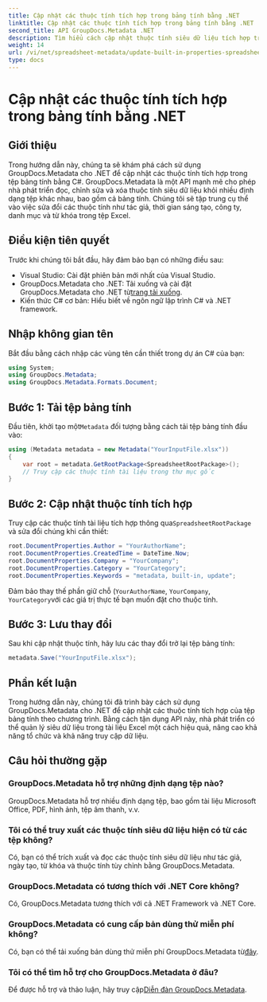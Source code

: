 ```yaml
---
title: Cập nhật các thuộc tính tích hợp trong bảng tính bằng .NET
linktitle: Cập nhật các thuộc tính tích hợp trong bảng tính bằng .NET
second_title: API GroupDocs.Metadata .NET
description: Tìm hiểu cách cập nhật thuộc tính siêu dữ liệu tích hợp trong tệp Excel bằng GroupDocs.Metadata cho .NET. Sửa đổi tác giả, thời gian tạo, công ty, v.v. bằng C#.
weight: 14
url: /vi/net/spreadsheet-metadata/update-built-in-properties-spreadsheets/
type: docs
---
```

# Cập nhật các thuộc tính tích hợp trong bảng tính bằng .NET

## Giới thiệu
Trong hướng dẫn này, chúng ta sẽ khám phá cách sử dụng GroupDocs.Metadata cho .NET để cập nhật các thuộc tính tích hợp trong tệp bảng tính bằng C#. GroupDocs.Metadata là một API mạnh mẽ cho phép nhà phát triển đọc, chỉnh sửa và xóa thuộc tính siêu dữ liệu khỏi nhiều định dạng tệp khác nhau, bao gồm cả bảng tính. Chúng tôi sẽ tập trung cụ thể vào việc sửa đổi các thuộc tính như tác giả, thời gian sáng tạo, công ty, danh mục và từ khóa trong tệp Excel.
## Điều kiện tiên quyết
Trước khi chúng tôi bắt đầu, hãy đảm bảo bạn có những điều sau:
- Visual Studio: Cài đặt phiên bản mới nhất của Visual Studio.
-  GroupDocs.Metadata cho .NET: Tải xuống và cài đặt GroupDocs.Metadata cho .NET từ[trang tải xuống](https://releases.groupdocs.com/metadata/net/).
- Kiến thức C# cơ bản: Hiểu biết về ngôn ngữ lập trình C# và .NET framework.

## Nhập không gian tên
Bắt đầu bằng cách nhập các vùng tên cần thiết trong dự án C# của bạn:
```csharp
using System;
using GroupDocs.Metadata;
using GroupDocs.Metadata.Formats.Document;
```
## Bước 1: Tải tệp bảng tính
 Đầu tiên, khởi tạo một`Metadata` đối tượng bằng cách tải tệp bảng tính đầu vào:
```csharp
using (Metadata metadata = new Metadata("YourInputFile.xlsx"))
{
    var root = metadata.GetRootPackage<SpreadsheetRootPackage>();
    // Truy cập các thuộc tính tài liệu trong thư mục gốc
}
```
## Bước 2: Cập nhật thuộc tính tích hợp
 Truy cập các thuộc tính tài liệu tích hợp thông qua`SpreadsheetRootPackage` và sửa đổi chúng khi cần thiết:
```csharp
root.DocumentProperties.Author = "YourAuthorName";
root.DocumentProperties.CreatedTime = DateTime.Now;
root.DocumentProperties.Company = "YourCompany";
root.DocumentProperties.Category = "YourCategory";
root.DocumentProperties.Keywords = "metadata, built-in, update";
```
Đảm bảo thay thế phần giữ chỗ (`YourAuthorName`, `YourCompany`, `YourCategory`với các giá trị thực tế bạn muốn đặt cho thuộc tính.
## Bước 3: Lưu thay đổi
Sau khi cập nhật thuộc tính, hãy lưu các thay đổi trở lại tệp bảng tính:
```csharp
metadata.Save("YourInputFile.xlsx");
```

## Phần kết luận
Trong hướng dẫn này, chúng tôi đã trình bày cách sử dụng GroupDocs.Metadata cho .NET để cập nhật các thuộc tính tích hợp của tệp bảng tính theo chương trình. Bằng cách tận dụng API này, nhà phát triển có thể quản lý siêu dữ liệu trong tài liệu Excel một cách hiệu quả, nâng cao khả năng tổ chức và khả năng truy cập dữ liệu.

## Câu hỏi thường gặp
### GroupDocs.Metadata hỗ trợ những định dạng tệp nào?
GroupDocs.Metadata hỗ trợ nhiều định dạng tệp, bao gồm tài liệu Microsoft Office, PDF, hình ảnh, tệp âm thanh, v.v.
### Tôi có thể truy xuất các thuộc tính siêu dữ liệu hiện có từ các tệp không?
Có, bạn có thể trích xuất và đọc các thuộc tính siêu dữ liệu như tác giả, ngày tạo, từ khóa và thuộc tính tùy chỉnh bằng GroupDocs.Metadata.
### GroupDocs.Metadata có tương thích với .NET Core không?
Có, GroupDocs.Metadata tương thích với cả .NET Framework và .NET Core.
### GroupDocs.Metadata có cung cấp bản dùng thử miễn phí không?
 Có, bạn có thể tải xuống bản dùng thử miễn phí GroupDocs.Metadata từ[đây](https://releases.groupdocs.com/).
### Tôi có thể tìm hỗ trợ cho GroupDocs.Metadata ở đâu?
 Để được hỗ trợ và thảo luận, hãy truy cập[Diễn đàn GroupDocs.Metadata](https://forum.groupdocs.com/c/metadata/14).